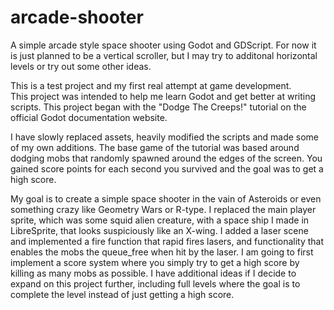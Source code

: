 # arcade-shooter
A simple arcade style space shooter using Godot and GDScript.
For now it is just planned to be a vertical scroller, but I may try to additonal horizontal levels or try out some other ideas.

This is a test project and my first real attempt at game development.  
This project was intended to help me learn Godot and get better at writing scripts.
This project began with the "Dodge The Creeps!" tutorial on the official Godot documentation website.

I have slowly replaced assets, heavily modified the scripts and made some of my own additions.
The base game of the tutorial was based around dodging mobs that randomly spawned around the edges of the screen.
You gained score points for each second you survived and the goal was to get a high score.

My goal is to create a simple space shooter in the vain of Asteroids or even something crazy like Geometry Wars or R-type.
I replaced the main player sprite, which was some squid alien creature, with a space ship I made in LibreSprite, that looks suspiciously like an X-wing.
I added a laser scene and implemented a fire function that rapid fires lasers, and functionality that enables the mobs the queue_free when hit by the laser.
I am going to first implement a score system where you simply try to get a high score by killing as many mobs as possible.
I have additional ideas if I decide to expand on this project further, including full levels where the goal is to complete the level instead of just getting a high score.

